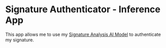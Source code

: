 # Signature Authenticator - Inference App

This app allows me to use my [Signature Analysis AI Model](https://github.com/emircihangir/signature-analysis/tree/main) to authenticate my signature.
